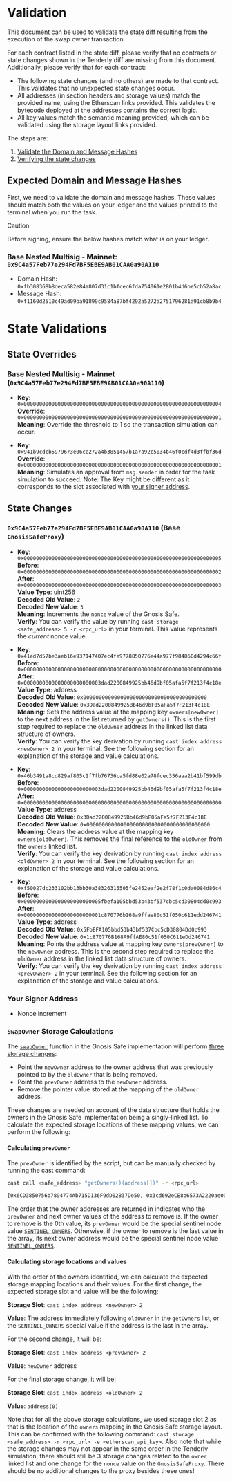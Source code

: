 # Validation

This document can be used to validate the state diff resulting from the execution of the swap owner transaction.

For each contract listed in the state diff, please verify that no contracts or state changes shown in the Tenderly diff are missing from this document. Additionally, please verify that for each contract:

- The following state changes (and no others) are made to that contract. This validates that no unexpected state changes occur.
- All addresses (in section headers and storage values) match the provided name, using the Etherscan links provided. This validates the bytecode deployed at the addresses contains the correct logic.
- All key values match the semantic meaning provided, which can be validated using the storage layout links provided.

The steps are:

1. [Validate the Domain and Message Hashes](#expected-domain-and-message-hashes)
2. [Verifying the state changes](#state-changes)

## Expected Domain and Message Hashes

First, we need to validate the domain and message hashes. These values should match both the values on your ledger and the values printed to the terminal when you run the task.

> [!CAUTION]
>
> Before signing, ensure the below hashes match what is on your ledger.
>
> ### Base Nested Multisig - Mainnet: `0x9C4a57Feb77e294Fd7BF5EBE9AB01CAA0a90A110`
>
> - Domain Hash: `0xfb308368b8deca582e84a807d31c1bfcec6fda754061e2801b4d6be5cb52a8ac`
> - Message Hash: `0xf1160d2510c49ad09ba91899c9584a87bf4292a5272a2751796281a91cb8b9b4`

# State Validations

## State Overrides

### Base Nested Multisig - Mainnet (`0x9C4a57Feb77e294Fd7BF5EBE9AB01CAA0a90A110`)

- **Key**: `0x0000000000000000000000000000000000000000000000000000000000000004` <br/>
  **Override**: `0x0000000000000000000000000000000000000000000000000000000000000001` <br/>
  **Meaning**: Override the threshold to 1 so the transaction simulation can occur.

- **Key**: `0x941b9cdcb5979673e06ce272a4b3851457b1a7a92c5034b46f0cdf4d3ffbf36d` <br/>
  **Override**: `0x0000000000000000000000000000000000000000000000000000000000000001` <br/>
  **Meaning**: Simulates an approval from `msg.sender` in order for the task simulation to succeed. Note: The Key might be different as it corresponds to the slot associated with [your signer address](https://github.com/safe-global/safe-smart-account/blob/main/contracts/Safe.sol#L69).

## State Changes

### `0x9C4a57Feb77e294Fd7BF5EBE9AB01CAA0a90A110` (Base `GnosisSafeProxy`)

- **Key**: `0x0000000000000000000000000000000000000000000000000000000000000005` <br/>
  **Before**: `0x0000000000000000000000000000000000000000000000000000000000000002` <br/>
  **After**: `0x0000000000000000000000000000000000000000000000000000000000000003` <br/>
  **Value Type**: uint256 <br/>
  **Decoded Old Value**: `2` <br/>
  **Decoded New Value**: `3` <br/>
  **Meaning**: Increments the `nonce` value of the Gnosis Safe. <br/>
  **Verify**: You can verify the value by running `cast storage <safe_address> 5 -r <rpc_url>` in your terminal. This value represents the _current_ nonce value.

- **Key**: `0x41ed7d57be3aeb16e937147407ec4fe9778850776e44a977f984860d4294c66f` <br/>
  **Before**: `0x0000000000000000000000000000000000000000000000000000000000000000` <br/>
  **After**: `0x0000000000000000000000003dad2200849925bb46d9bf05afa5f7f213f4c18e` <br/>
  **Value Type**: address <br/>
  **Decoded Old Value**: `0x0000000000000000000000000000000000000000` <br/>
  **Decoded New Value**: `0x3Dad2200849925Bb46d9bF05aFa5f7F213F4c18E` <br/>
  **Meaning**: Sets the address value at the mapping key `owners[newOwner]` to the next address in the list returned by `getOwners()`. This is the first step required to replace the `oldOwner` address in the linked list data structure of owners.  <br/>
  **Verify**: You can verify the key derivation by running `cast index address <newOwner> 2` in your terminal. See the following section for an explanation of the storage and value calculations.

- **Key**: `0x46b3491a8cd829af805c1f7fb76736ca5fd88e02a78fcec356aaa2b41bf599db` <br/>
  **Before**: `0x0000000000000000000000003dad2200849925bb46d9bf05afa5f7f213f4c18e` <br/>
  **After**: `0x0000000000000000000000000000000000000000000000000000000000000000` <br/>
  **Value Type**: address <br/>
  **Decoded Old Value**: `0x3Dad2200849925Bb46d9bF05aFa5f7F213F4c18E` <br/>
  **Decoded New Value**: `0x0000000000000000000000000000000000000000` <br/>
  **Meaning**: Clears the address value at the mapping key `owners[oldOwner]`. This removes the final reference to the `oldOwner` from the `owners` linked list.  <br/>
  **Verify**: You can verify the key derivation by running `cast index address <oldOwner> 2` in your terminal. See the following section for an explanation of the storage and value calculations.

- **Key**: `0xf50027dc233102bb13bb30a38326315505fe2452eaf2e2f78f1c0da0084d86c4` <br/>
  **Before**: `0x0000000000000000000000005fbefa105bbd53b43bf537cbc5cd30804dd0c993` <br/>
  **After**: `0x0000000000000000000000001c870776b168a9ffae80c51f050c611edd246741` <br/>
  **Value Type**: address <br/>
  **Decoded Old Value**: `0x5FbEFA105bbd53b43bf537Cbc5cD30804Dd0c993` <br/>
  **Decoded New Value**: `0x1c870776B168A9ffAE80c51f050C611eDd246741` <br/>
  **Meaning**: Points the address value at mapping key `owners[prevOwner]` to the `newOwner` address. This is the second step required to replace the `oldOwner` address in the linked list data structure of owners.  <br/>
  **Verify**: You can verify the key derivation by running `cast index address <prevOwner> 2` in your terminal. See the following section for an explanation of the storage and value calculations.

### Your Signer Address

- Nonce increment

### `SwapOwner` Storage Calculations

The [`swapOwner`](https://github.com/safe-global/safe-smart-account/blob/8823fa3e44936e2aecf23bb97662eb0ffeff2f93/contracts/base/OwnerManager.sol#L94) function in the Gnosis Safe implementation will perform [three storage changes](https://github.com/safe-global/safe-smart-account/blob/8823fa3e44936e2aecf23bb97662eb0ffeff2f93/contracts/base/OwnerManager.sol#L106-L108):

- Point the `newOwner` address to the owner address that was previously pointed to by the `oldOwner` that is being removed.
- Point the `prevOwner` address to the `newOwner` address.
- Remove the pointer value stored at the mapping of the `oldOwner` address.

These changes are needed on account of the data structure that holds the owners in the Gnosis Safe implementation being a singly-linked list. To calculate the expected storage locations of these mapping values, we can perform the following:

#### Calculating `prevOwner`

The `prevOwner` is identified by the script, but can be manually checked by running the cast command:

```sh
cast call <safe_address> "getOwners()(address[])" -r <rpc_url>

[0x6CD3850756b7894774Ab715D136F9dD02837De50, 0x3cd692eCE8b6573A2220ae00d0dEb98f0DfFA9a1, 0x5FbEFA105bbd53b43bf537Cbc5cD30804Dd0c993, 0x3Dad2200849925Bb46d9bF05aFa5f7F213F4c18E, 0xB011a32ED8b4F70D9943A2199F539bbeCd7b62F7, 0xf9e320f3dA12E68af219d9E2A490Dd649f6B177c]
```

The order that the owner addresses are returned in indicates who the `prevOwner` and next owner values of the address to remove is. If the owner to remove is the 0th value, its `prevOwner` would be the special sentinel node value [`SENTINEL_OWNERS`](https://github.com/safe-global/safe-smart-account/blob/f9cc387f72640eb2c1d6ae8abe9d6ff25ca1ed3b/contracts/base/OwnerManager.sol#L17). Otherwise, if the owner to remove is the last value in the array, its next owner address would be the special sentinel node value [`SENTINEL_OWNERS`](https://github.com/safe-global/safe-smart-account/blob/f9cc387f72640eb2c1d6ae8abe9d6ff25ca1ed3b/contracts/base/OwnerManager.sol#L17).

#### Calculating storage locations and values

With the order of the owners identified, we can calculate the expected storage mapping locations and their values. For the first change, the expected storage slot and value will be the following:

**Storage Slot**: `cast index address <newOwner> 2`

**Value**: The address immediately following `oldOwner` in the `getOwners` list, or the `SENTINEL_OWNERS` special value if the address is the last in the array.

For the second change, it will be:

**Storage Slot**: `cast index address <prevOwner> 2`

**Value**: `newOwner` address

For the final storage change, it will be:

**Storage Slot**: `cast index address <oldOwner> 2`

**Value**: `address(0)`

Note that for all the above storage calculations, we used storage slot 2 as that is the location of the `owners` mapping in the Gnosis Safe storage layout. This can be confirmed with the following command: `cast storage <safe_address> -r <rpc_url> -e <etherscan_api_key>`. Also note that while the storage changes may not appear in the same order in the Tenderly simulation, there should still be 3 storage changes related to the `owner` linked list and one change for the `nonce` value on the `GnosisSafeProxy`. There should be no additional changes to the proxy besides these ones!

